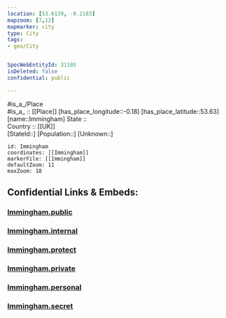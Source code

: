 ```yaml
---
location: [53.6139, -0.2183] 
mapzoom: [7,12] 
mapmarker: city 
type: City
tags:
- geo/City


SpocWebEntityId: 31105
isDeleted: false
confidential: public

---
```

#is_a_/Place  
#is_a_ :: [[Place]] 
[has_place_longitude::-0.18] 
[has_place_latitude::53.63] 
[name::Immingham] 
State ::  
Country :: [[UK]]  
[StateId::] 
[Population::] 
[Unknown::] 


```leaflet
id: Immingham
coordinates: [[Immingham]] 
markerFile: [[Immingham]] 
defaultZoom: 11 
maxZoom: 18
```


## Confidential Links & Embeds: 

### [Immingham.public](/_public/\Earth\Continent\Europe\Europe~North\UK\England\Regions~England\Yorkshire_and_the_Humber\LincolnshireImmingham.public.md) 

### [Immingham.internal](/_internal/\Earth\Continent\Europe\Europe~North\UK\England\Regions~England\Yorkshire_and_the_Humber\LincolnshireImmingham.internal.md) 

### [Immingham.protect](/_protect/\Earth\Continent\Europe\Europe~North\UK\England\Regions~England\Yorkshire_and_the_Humber\LincolnshireImmingham.protect.md) 

### [Immingham.private](/_private/\Earth\Continent\Europe\Europe~North\UK\England\Regions~England\Yorkshire_and_the_Humber\LincolnshireImmingham.private.md) 

### [Immingham.personal](/_personal/\Earth\Continent\Europe\Europe~North\UK\England\Regions~England\Yorkshire_and_the_Humber\LincolnshireImmingham.personal.md) 

### [Immingham.secret](/_secret/\Earth\Continent\Europe\Europe~North\UK\England\Regions~England\Yorkshire_and_the_Humber\LincolnshireImmingham.secret.md)

